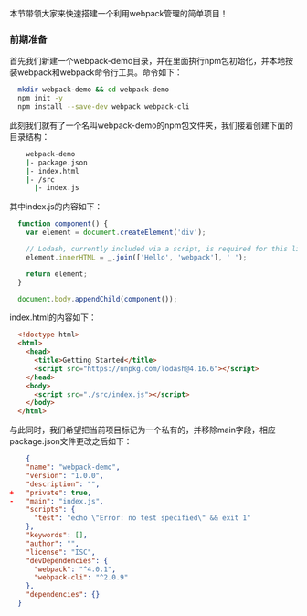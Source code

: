 本节带领大家来快速搭建一个利用webpack管理的简单项目！

### 前期准备

首先我们新建一个webpack-demo目录，并在里面执行npm包初始化，并本地按装webpack和webpack命令行工具。命令如下：

```bash
  mkdir webpack-demo && cd webpack-demo
  npm init -y
  npm install --save-dev webpack webpack-cli
```

此刻我们就有了一个名叫webpack-demo的npm包文件夹，我们接着创建下面的目录结构：

```bash
    webpack-demo
    |- package.json
    |- index.html
    |- /src
      |- index.js
```
其中index.js的内容如下：

```javascript
  function component() {
    var element = document.createElement('div');

    // Lodash, currently included via a script, is required for this line to work
    element.innerHTML = _.join(['Hello', 'webpack'], ' ');

    return element;
  }

  document.body.appendChild(component());

```
index.html的内容如下：

```html
  <!doctype html>
  <html>
    <head>
      <title>Getting Started</title>
      <script src="https://unpkg.com/lodash@4.16.6"></script>
    </head>
    <body>
      <script src="./src/index.js"></script>
    </body>
  </html>
```
与此同时，我们希望把当前项目标记为一个私有的，并移除main字段，相应package.json文件更改之后如下：

```json
    {
    "name": "webpack-demo",
    "version": "1.0.0",
    "description": "",
+   "private": true,
-   "main": "index.js",
    "scripts": {
      "test": "echo \"Error: no test specified\" && exit 1"
    },
    "keywords": [],
    "author": "",
    "license": "ISC",
    "devDependencies": {
      "webpack": "^4.0.1",
      "webpack-cli": "^2.0.9"
    },
    "dependencies": {}
  }

```
